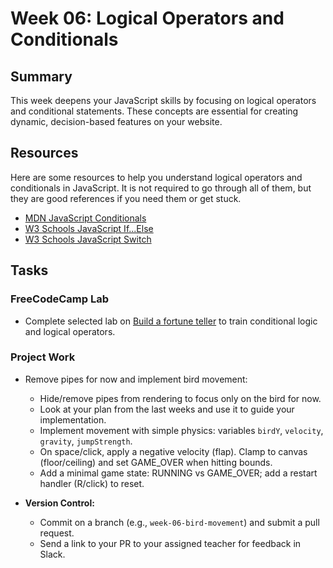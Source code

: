# Week 06: Logical Operators and Conditionals

## Summary

This week deepens your JavaScript skills by focusing on logical operators and conditional statements. These concepts are essential for creating dynamic, decision-based features on your website.

## Resources

Here are some resources to help you understand logical operators and conditionals in JavaScript. It is not required to go through all of them, but they are good references if you need them or get stuck.

- [MDN JavaScript Conditionals](https://developer.mozilla.org/en-US/docs/Web/JavaScript/Guide/Control_flow_and_error_handling#conditional_statements)
- [W3 Schools JavaScript If...Else](https://www.w3schools.com/js/js_if_else.asp)
- [W3 Schools JavaScript Switch](https://www.w3schools.com/js/js_switch.asp)

## Tasks

### FreeCodeCamp Lab

- Complete selected lab on [Build a fortune teller](https://www.freecodecamp.org/learn/full-stack-developer/lab-fortune-teller/build-a-fortune-teller) to train conditional logic and logical operators.

### Project Work

- Remove pipes for now and implement bird movement:

  - Hide/remove pipes from rendering to focus only on the bird for now.
  - Look at your plan from the last weeks and use it to guide your implementation.
  - Implement movement with simple physics: variables `birdY`, `velocity`, `gravity`, `jumpStrength`.
  - On space/click, apply a negative velocity (flap). Clamp to canvas (floor/ceiling) and set GAME_OVER when hitting bounds.
  - Add a minimal game state: RUNNING vs GAME_OVER; add a restart handler (R/click) to reset.

- **Version Control:**
  - Commit on a branch (e.g., `week-06-bird-movement`) and submit a pull request.
  - Send a link to your PR to your assigned teacher for feedback in Slack.
